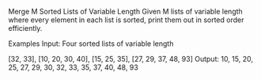 Merge M Sorted Lists of Variable Length
Given M lists of variable length where every element in each list is sorted, print them out in sorted order efficiently.

Examples
Input: Four sorted lists of variable length

[32, 33],
[10, 20, 30, 40],
[15, 25, 35],
[27, 29, 37, 48, 93]
Output: 10, 15, 20, 25, 27, 29, 30, 32, 33, 35, 37, 40, 48, 93